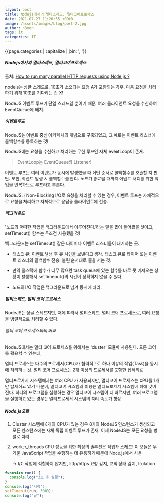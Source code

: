 ```yaml
---
layout: post
title: Nodejs에서의 멀티스레드, 멀티코어프로세스
date: 2021-07-27 11:20:55 +0900
image: /assets/images/blog/post-2.jpg
author: h3yon
tags: it
categories: IT
---
```


{{page.categories | capitalize | join: ', '}}

<h5> Nodejs에서의 멀티스레드, 멀티코어프로세스 </h5>

출처: [How to run many parallel HTTP requests using Node.js ?](https://www.geeksforgeeks.org/how-to-run-many-parallel-http-requests-using-node-js/)

nodejs는 싱글 스레드로, 10초가 소요되는 요청 A가 포함되는 경우,
다음 요청을 처리 하기 위해 10초를 기다리는 건 X!

NodeJS 이벤트 루프가 단일 스레드일 뿐이기 때문.
여러 클라이언트 요청을 수신하여 EventQueue에 배치.

##### 이벤트루프

NodeJS는 이벤트 중심 아키텍처의 개념으로 구축되었고,
그 예로는 이벤트 리스너에 콜백함수를 등록하는 것!

NodeJS에는 요청을 수신하고 처리하는 무한 루프인 자체 eventLoop이 존재.

> EventLoop는 EventQueue의 Listener!

이벤트 루프는 여러 이벤트가 동시에 발생했을 때 어떤 순서로 콜백함수를 호출할 지 판단.
또한, 이벤트 발생 시 콜백함수를 관리.
노드가 종료될 때까지 이벤트 처리를 위한 작업을 반복하므로 루프라고 부른다.

NodeJS가 Non-Blocking I/O로 요청을 처리할 수 있는 경우,
이벤트 루프는 자체적으로 요청을 처리하고 자체적으로 응답을 클라이언트에 전송.

##### 백그라운드

'노드의 어떠한 작업은 백그라운드에서 이루어진다.'라는 말을 많이 들어봤을 것이고,
setTimeout() 함수는 무조건 사용했을 것!

백그라운드는 setTimeout() 같은 타이머나 이벤트 리스너들이 대기하는 곳.

- 태스크 큐:
  이벤트 발생 후 큐 사인을 보낸다고 생각.
  태스크 큐로 타이머 또는 이벤트 리스너의 콜백함수 전송.
  불린 순서대로 줄을 서는 것.

- 만약 콜스택에 함수가 너무 많으면 task queue에 있는 함수를 바로 못 가져오는 상황이 발생해서
  setTimeout()의 시간이 정확하지 않을 수 있다.

- 노드의 I/O 작업은 백그라운드로 넘겨 동시에 처리.

##### 멀티스레드, 멀티 코어 프로세스

NodeJS는 싱글 스레드지만,
때에 따라서 멀티스레드, 멀티 코어 프로세스로,
여러 요청을 병렬적으로 처리할 수 있다.

###### 멀티 코어 프로세스와의 비교

NodeJS에서는 멀티 코어 프로세스를 위해서는 'cluster' 모듈이 사용된다.
모든 코어를 활용할 수 있는데,

멀티 프로세스는 다수의 프로세서(CPU)가 협력적으로 하나 이상의 작업(Task)을 동시에 처리하는 것.
멀티 코어 프로세스는 2개 이상의 프로세서를 포함한 집적회로

멀티프로세서 시스템에서는 여러 CPU 가 사용되지만, 멀티코어 프로세스는 CPU를 1개만 탑재하고 있기 때문에,
멀티코어 시스템의 비용은 멀티프로세서 시스템에 비해 낮아진다.
하나의 프로그램을 실행하는 경우 멀티코어 시스템이 더 빠르지만,
여러 프로그램을 실행하고 있는 경우는 멀티프로세서 시스템의 처리 속도가 향상

##### Node.js모듈

1. Cluster
   시스템에 8개의 CPU가 있는 경우 8개의 NodeJS 인스턴스가 생성되고 모든 인스턴스에는 자체 독립 이벤트 루프가 존재.
   이제 NodeJS는 모든 요청을 병렬로 처리

2. worker_threads
   CPU 성능을 위한 최상의 솔루션은 작업자 스레드!
   이 모듈은 무거운 JavaScript 작업을 수행하는 데 유용하기 때문에 Node.js에서 사용

   -> I/O 작업에 적합하지 않지만, http/https 요청 감지, 교착 상태 감지, Isolation

```javascript
function run() {
  console.log("3초 후 실행");
}
console.log("시작");
setTimeout(run, 3000);
console.log("끝");
```
